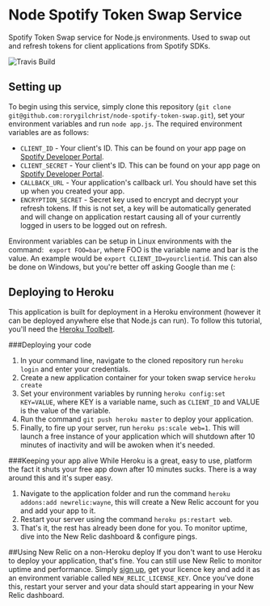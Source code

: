 # Node Spotify Token Swap Service
Spotify Token Swap service for Node.js environments. Used to swap out and refresh tokens for client applications from Spotify SDKs.

![Travis Build](https://travis-ci.org/rorygilchrist/node-spotify-token-swap.svg?branch=master)

## Setting up
To begin using this service, simply clone this repository (`git clone git@github.com:rorygilchrist/node-spotify-token-swap.git`), set your environment variables and run `node app.js`. The required environment variables are as follows:
- `CLIENT_ID` - Your client's ID. This can be found on your app page on [Spotify Developer Portal](https://developer.spotify.com/my-applications/#!/applications).
- `CLIENT_SECRET` - Your client's ID. This can be found on your app page on [Spotify Developer Portal](https://developer.spotify.com/my-applications/#!/applications).
- `CALLBACK_URL` - Your application's callback url. You should have set this up when you created your app.
- `ENCRYPTION_SECRET` - Secret key used to encrypt and decrypt your refresh tokens. If this is not set, a key will be automatically generated and will change on application restart causing all of your currently logged in users to be logged out on refresh.

Environment variables can be setup in Linux environments with the command:
` export FOO=bar`, where FOO is the variable name and bar is the value. An example would be `export CLIENT_ID=yourclientid`. This can also be done on Windows, but you're better off asking Google than me (: 

## Deploying to Heroku
This application is built for deployment in a Heroku environment (however it can be deployed anywhere else that Node.js can run). To follow this tutorial, you'll need the [Heroku Toolbelt](https://toolbelt.heroku.com/).

###Deploying your code
1. In your command line, navigate to the cloned repository run `heroku login` and enter your credentials.
2. Create a new application container for your token swap service `heroku create`
3. Set your environment variables by running `heroku config:set KEY=VALUE`, where KEY is a variable name, such as `CLIENT_ID` and VALUE is the value of the variable.
4. Run the command `git push heroku master` to deploy your application.
5. Finally, to fire up your server, run `heroku ps:scale web=1`. This will launch a free instance of your application which will shutdown after 10 minutes of inactivity and will be awoken when it's needed.

###Keeping your app alive
While Heroku is a great, easy to use, platform the fact it shuts your free app down after 10 minutes sucks. There is a way around this and it's super easy.
1. Navigate to the application folder and run the command `heroku addons:add newrelic:wayne`, this will create a New Relic account for you and add your app to it. 
2. Restart your server using the command `heroku ps:restart web`.
3. That's it, the rest has already been done for you. To monitor uptime, dive into the New Relic dashboard & configure pings.

##Using New Relic on a non-Heroku deploy
If you don't want to use Heroku to deploy your application, that's fine. You can still use New Relic to monitor uptime and performance. Simply [sign up](https://newrelic.com/signup), get your licence key and add it as an environment variable called `NEW_RELIC_LICENSE_KEY`. Once you've done this, restart your server and your data should start appearing in your New Relic dashboard.
